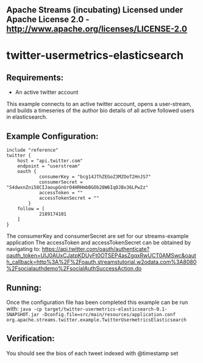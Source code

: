 Apache Streams (incubating)
Licensed under Apache License 2.0 - http://www.apache.org/licenses/LICENSE-2.0
--------------------------------------------------------------------------------

twitter-usermetrics-elasticsearch
==============================

Requirements:
-------------
 - An active twitter account

This example connects to an active twitter account, opens a user-stream, and builds
a timeseries of the author bio details of all active followed users in elasticsearch.

Example Configuration:
----------------------

    include "reference"
    twitter {
        host = "api.twitter.com"
        endpoint = "userstream"
        oauth {
                consumerKey = "bcg14JThZEGoZ3MZOoT2HnJS7"
                consumerSecret = "S4dwxnZni58CIJaoupGnUrO4HRHmbBGOb28W6IqOJBx36LPw2z"
                accessToken = ""
                accessTokenSecret = ""
            }
        follow = [
                2189174101
        ]
    }

The consumerKey and consumerSecret are set for our streams-example application
The accessToken and accessTokenSecret can be obtained by navigating to:
 https://api.twitter.com/oauth/authenticate?oauth_token=UIJ0AUxCJatpKDUyFt0OTSEP4asZgqxRwUCT0AMSwc&oauth_callback=http%3A%2F%2Foauth.streamstutorial.w2odata.com%3A8080%2Fsocialauthdemo%2FsocialAuthSuccessAction.do

Running:
--------

Once the configuration file has been completed this example can be run with:
`java -cp target/twitter-usermetrics-elasticsearch-0.1-SNAPSHOT.jar -Dconfig.file=src/main/resources/application.conf org.apache.streams.twitter.example.TwitterUsermetricsElasticsearch`

Verification:
-------------
You should see the bios of each tweet indexed with @timestamp set